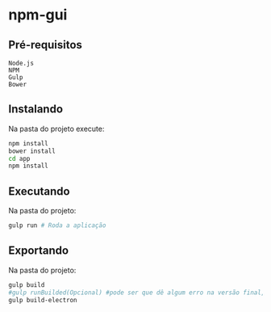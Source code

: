 # npm-gui


## Pré-requisitos

```
Node.js
NPM
Gulp
Bower
```
## Instalando

Na pasta do projeto execute:

``` sh
npm install
bower install
cd app
npm install
```


## Executando

Na pasta do projeto:

``` sh
gulp run # Roda a aplicação
```

## Exportando

Na pasta do projeto:
``` sh
gulp build
#gulp runBuilded(Opcional) #pode ser que dê algum erro na versão final, por isso pode ser bom dar uma olhada.
gulp build-electron
```
